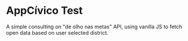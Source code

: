 # AppCívico Test

A simple consulting on "de olho nas metas" API, using vanilla JS to fetch open data based on user selected district.
